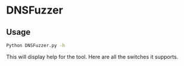 # DNSFuzzer
## Usage

```sh
Python DNSFuzzer.py -h
```

This will display help for the tool. Here are all the switches it supports.
